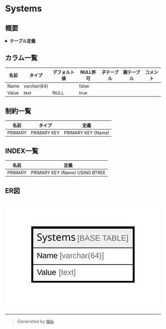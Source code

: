 # Systems

## 概要

<details>
<summary><strong>テーブル定義</strong></summary>

```sql
CREATE TABLE `Systems` (
  `Name` varchar(64) NOT NULL,
  `Value` text DEFAULT NULL,
  PRIMARY KEY (`Name`)
) ENGINE=InnoDB DEFAULT CHARSET=utf8mb4
```

</details>

## カラム一覧

| 名前    | タイプ         | デフォルト値       | NULL許可   | 子テーブル      | 親テーブル      | コメント     |
| ----- | ----------- | ------------ | -------- | ---------- | ---------- | -------- |
| Name  | varchar(64) |              | false    |            |            |          |
| Value | text        | NULL         | true     |            |            |          |

## 制約一覧

| 名前      | タイプ         | 定義                 |
| ------- | ----------- | ------------------ |
| PRIMARY | PRIMARY KEY | PRIMARY KEY (Name) |

## INDEX一覧

| 名前      | 定義                             |
| ------- | ------------------------------ |
| PRIMARY | PRIMARY KEY (Name) USING BTREE |

## ER図

![er](Systems.svg)

---

> Generated by [tbls](https://github.com/k1LoW/tbls)
